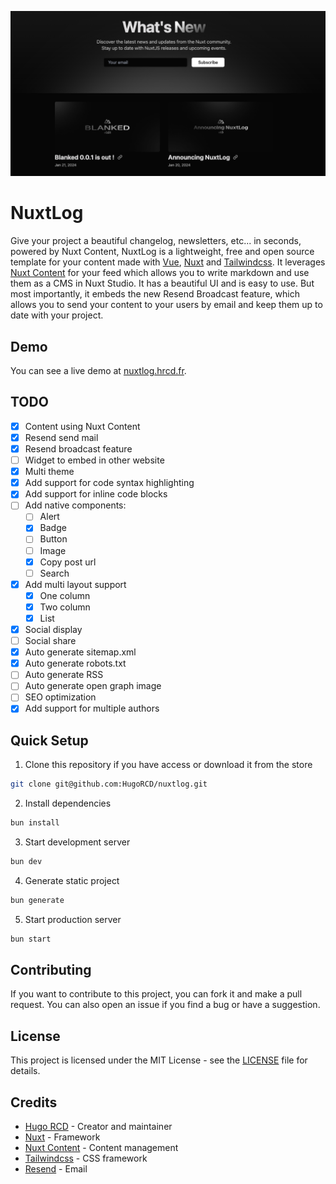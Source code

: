 ![social-preview.png](./public/social-preview.png)

# NuxtLog

Give your project a beautiful changelog, newsletters, etc... in seconds, powered by Nuxt Content, NuxtLog is a lightweight, free and open source template for your content made with [Vue](https://vuejs.com), [Nuxt](https://nuxt.com) and [Tailwindcss](https://tailwindcss.com). It leverages [Nuxt Content](https://content.nuxt.com) for your feed which allows you to write markdown and use them as a CMS in Nuxt Studio. It has a beautiful UI and is easy to use.
But most importantly, it embeds the new Resend Broadcast feature, which allows you to send your content to your users by email and keep them up to date with your project.

## Demo

You can see a live demo at [nuxtlog.hrcd.fr](https://nuxtlog.hrcd.fr/).

## TODO

- [x] Content using Nuxt Content
- [x] Resend send mail
- [x] Resend broadcast feature
- [ ] Widget to embed in other website
- [x] Multi theme
- [x] Add support for code syntax highlighting
- [x] Add support for inline code blocks
- [ ] Add native components:
  - [ ] Alert
  - [x] Badge
  - [ ] Button
  - [ ] Image
  - [x] Copy post url
  - [ ] Search
- [x] Add multi layout support
    - [x] One column
    - [x] Two column
    - [x] List
- [x] Social display
- [ ] Social share
- [x] Auto generate sitemap.xml
- [x] Auto generate robots.txt
- [ ] Auto generate RSS
- [ ] Auto generate open graph image
- [ ] SEO optimization
- [x] Add support for multiple authors

## Quick Setup

1. Clone this repository if you have access or download it from the store
```bash
git clone git@github.com:HugoRCD/nuxtlog.git
```

2. Install dependencies
```bash
bun install
```

3. Start development server
```bash
bun dev
```

4. Generate static project
```bash
bun generate
```

5. Start production server
```bash
bun start
```

## Contributing

If you want to contribute to this project, you can fork it and make a pull request. You can also open an issue if you find a bug or have a suggestion.

## License

This project is licensed under the MIT License - see the [LICENSE](LICENSE) file for details.

## Credits

- [Hugo RCD](https://github.com/HugoRCD) - Creator and maintainer
- [Nuxt](https://nuxt.com) - Framework
- [Nuxt Content](https://content.nuxt.com) - Content management
- [Tailwindcss](https://tailwindcss.com) - CSS framework
- [Resend](https://resend.dev) - Email
